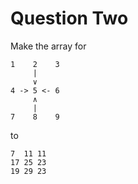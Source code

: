 # Question Two

Make the array for

```
1    2    3
     |
     ∨
4 -> 5 <- 6
     ∧
     |
7    8    9
```

to

```
7  11 11
17 25 23
19 29 23
```
